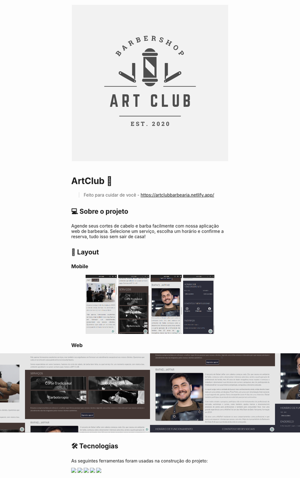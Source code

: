 <h1 align="center">
    <img alt="Art Club" title="#ArtClub" src="./assets/banner.png" />
</h1>

# ArtClub 💈

> Feito para cuidar de você - https://artclubbarbearia.netlify.app/

## 💻 Sobre o projeto

Agende seus cortes de cabelo e barba facilmente com nossa aplicação web de barbearia. Selecione um serviço, escolha um horário e confirme a reserva, tudo isso sem sair de casa!

## 🎨 Layout

### Mobile

<p align="center">
  <img alt="Art Club" title="#ArtClubBarbershop" src="./assets/home-mobile.png" width="100px">

  <img alt="Art Club" title="#ArtClubBarbershop" src="./assets/services-mobile.png" width="100px">

  <img alt="Art Club" title="#ArtClubBarbershop" src="./assets/barber-mobile.png" width="100px">

  <img alt="Art Club" title="#ArtClubBarbershop" src="./assets/footer-mobile.png" width="100px">
</p>

### Web

<p align="center" style="display: flex; align-items: flex-start; justify-content: center;">
  <img alt="Art Club" title="#ArtClubBarbershop" src="./assets/home-web.png" width="400px">

  <img alt="Art Club" title="#ArtClubBarbershop" src="./assets/services-web.png" width="400px">

  <img alt="Art Club" title="#ArtClubBarbershop" src="./assets/barber-web.png" width="400px">

  <img alt="Art Club" title="#ArtClubBarbershop" src="./assets/footer-web.png" width="400px">
</p>

## 🛠 Tecnologias

As seguintes ferramentas foram usadas na construção do projeto:

<code><img src="https://img.shields.io/badge/HTML5-E34F26?style=for-the-badge&logo=html5&logoColor=white" /></code>
<code><img src="https://img.shields.io/badge/CSS3-1572B6?style=for-the-badge&logo=css3&logoColor=white" /></code>
<code><img src="https://img.shields.io/badge/JavaScript-323330?style=for-the-badge&logo=javascript&logoColor=F7DF1E" /></code>
<code><img src="https://img.shields.io/badge/React-20232A?style=for-the-badge&logo=react&logoColor=61DAFB" /></code>
<code><img src="https://img.shields.io/badge/styled--components-DB7093?style=for-the-badge&logo=styled-components&logoColor=white" /></code>
